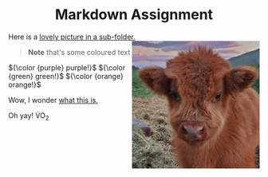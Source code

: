 <head>
<h1 align="center">Markdown Assignment</h1>
</head>

Here is a [lovely picture in a sub-folder.](images/cow.jpg) <IMG align="right" src="images/cow.jpg">

> __Note__
  that's some coloured text

${\color {purple} purple!}$
  ${\color {green} green!}$
  ${\color {orange} orange!}$

Wow, I wonder [what this is.](readme3.md)

Oh yay! <span>V&#x0307;</span>O<sub>2</sub>
